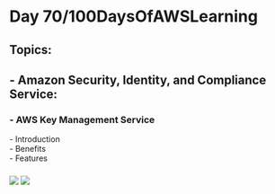 <h1> Day 70/100DaysOfAWSLearning </h1>
<h2> Topics: </h2>

 <h2>  - Amazon Security, Identity, and Compliance Service: </h2>

<h3> - AWS Key Management Service</h3>
         - Introduction <br>
         - Benefits <br> 
         - Features <br>
         
  <h3>   </h3>
       

<img src = "https://github.com/thetechgirlgita/100-days-of-aws-learning/blob/master/Images/Day69/69_1.jpg?raw=true">
<img src = "https://github.com/thetechgirlgita/100-days-of-aws-learning/blob/master/Images/Day69/69_2.jpg?raw=true">

